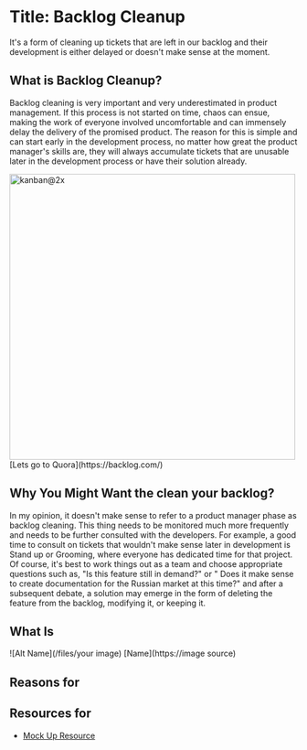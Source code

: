 # Title: Backlog Cleanup

It's a form of cleaning up tickets that are left in our backlog and their development is either delayed or doesn't make sense at the moment. 

## What is Backlog Cleanup?

Backlog cleaning is very important and very underestimated in product management. If this process is not started on time, chaos can ensue, making the work of everyone involved uncomfortable and can immensely delay the delivery of the promised product. The reason for this is simple and can start early in the development process, no matter how great the product manager's skills are, they will always accumulate tickets that are unusable later in the development process or have their solution already.

<img width="500" alt="kanban@2x" src="https://user-images.githubusercontent.com/28947448/168887192-abc21258-e825-4804-8501-3cc3a98676fe.png">
[Lets go to Quora](https://backlog.com/)

## Why You Might Want the clean your backlog?

In my opinion, it doesn't make sense to refer to a product manager phase as backlog cleaning. This thing needs to be monitored much more frequently and needs to be further consulted with the developers. For example, a good time to consult on tickets that wouldn't make sense later in development is Stand up or Grooming, where everyone has dedicated time for that project. Of course, it's best to work things out as a team and choose appropriate questions such as, "Is this feature still in demand?" or " Does it make sense to create documentation for the Russian market at this time?" and after a subsequent debate, a solution may emerge in the form of deleting the feature from the backlog, modifying it, or keeping it.

## What Is

![Alt Name](/files/your image)
[Name](https://image source)

## Reasons for

## Resources for

- [Mock Up Resource](https://dxkb.io)
